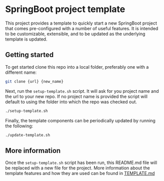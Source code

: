 # SpringBoot project template

This project provides a template to quickly start a new SpringBoot project that comes pre-configured
with a number of useful features. It is intended to be customizable, extensible, and to be updated as
the underlying template is updated.

## Getting started

To get started clone this repo into a local folder, preferably one with a different name:

```bash
git clone {url} {new_name}
```

Next, run the `setup-template.sh` script. It will ask for you project name and the url to your new 
repo. If no project name is provided the script will default to using the folder into which the repo 
was checked out.

```bash
./setup-template.sh
```

Finally, the template components can be periodically updated by running the following:

```bash
./update-template.sh
```

## More information

Once the `setup-template.sh` script has been run, this README.md file will be replaced with a new 
file for the project. More information about the template features and how they are used can be 
found in [TEMPLATE.md](TEMPLATE.md)